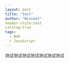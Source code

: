 ```yaml
---
layout: post
title: "test"
author: "Wincent"
header-style:text
catalog:true
tags:
  - Web
  - JavaScript
---
```


测试测试测试测试测试测试测试
<a name = "G7MHR"></a>
